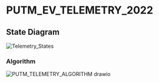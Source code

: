 # PUTM_EV_TELEMETRY_2022
## State Diagram
![Telemetry_States](https://user-images.githubusercontent.com/94369639/153715389-70118fd9-eaf3-414c-af43-e237652bae25.png)
### Algorithm
![PUTM_TELEMETRY_ALGORITHM drawio](https://user-images.githubusercontent.com/94369639/153715615-549039e0-a72a-4f8f-89e1-f05700e3207e.png)
